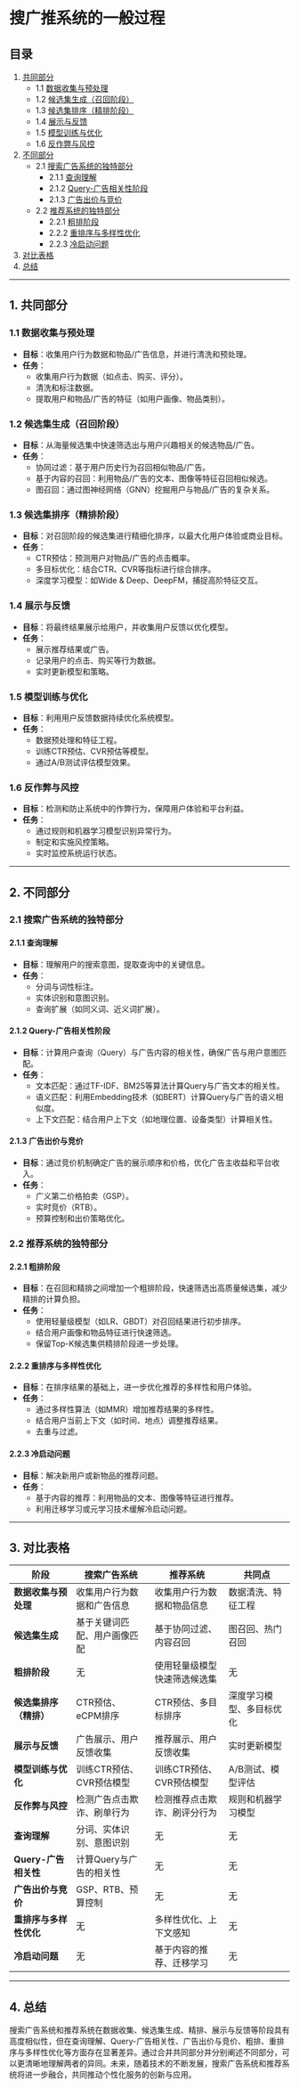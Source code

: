 # 搜广推系统的一般过程

## 目录
1. [共同部分](#共同部分)
   - 1.1 [数据收集与预处理](#数据收集与预处理)
   - 1.2 [候选集生成（召回阶段）](#候选集生成召回阶段)
   - 1.3 [候选集排序（精排阶段）](#候选集排序精排阶段)
   - 1.4 [展示与反馈](#展示与反馈)
   - 1.5 [模型训练与优化](#模型训练与优化)
   - 1.6 [反作弊与风控](#反作弊与风控)
2. [不同部分](#不同部分)
   - 2.1 [搜索广告系统的独特部分](#搜索广告系统的独特部分)
     - 2.1.1 [查询理解](#查询理解)
     - 2.1.2 [Query-广告相关性阶段](#query-广告相关性阶段)
     - 2.1.3 [广告出价与竞价](#广告出价与竞价)
   - 2.2 [推荐系统的独特部分](#推荐系统的独特部分)
     - 2.2.1 [粗排阶段](#粗排阶段)
     - 2.2.2 [重排序与多样性优化](#重排序与多样性优化)
     - 2.2.3 [冷启动问题](#冷启动问题)
3. [对比表格](#对比表格)
4. [总结](#总结)

---

## 1. 共同部分

### 1.1 数据收集与预处理
- **目标**：收集用户行为数据和物品/广告信息，并进行清洗和预处理。
- **任务**：
  - 收集用户行为数据（如点击、购买、评分）。
  - 清洗和标注数据。
  - 提取用户和物品/广告的特征（如用户画像、物品类别）。

### 1.2 候选集生成（召回阶段）
- **目标**：从海量候选集中快速筛选出与用户兴趣相关的候选物品/广告。
- **任务**：
  - 协同过滤：基于用户历史行为召回相似物品/广告。
  - 基于内容的召回：利用物品/广告的文本、图像等特征召回相似候选。
  - 图召回：通过图神经网络（GNN）挖掘用户与物品/广告的复杂关系。

### 1.3 候选集排序（精排阶段）
- **目标**：对召回阶段的候选集进行精细化排序，以最大化用户体验或商业目标。
- **任务**：
  - CTR预估：预测用户对物品/广告的点击概率。
  - 多目标优化：结合CTR、CVR等指标进行综合排序。
  - 深度学习模型：如Wide & Deep、DeepFM，捕捉高阶特征交互。

### 1.4 展示与反馈
- **目标**：将最终结果展示给用户，并收集用户反馈以优化模型。
- **任务**：
  - 展示推荐结果或广告。
  - 记录用户的点击、购买等行为数据。
  - 实时更新模型和策略。

### 1.5 模型训练与优化
- **目标**：利用用户反馈数据持续优化系统模型。
- **任务**：
  - 数据预处理和特征工程。
  - 训练CTR预估、CVR预估等模型。
  - 通过A/B测试评估模型效果。

### 1.6 反作弊与风控
- **目标**：检测和防止系统中的作弊行为，保障用户体验和平台利益。
- **任务**：
  - 通过规则和机器学习模型识别异常行为。
  - 制定和实施风控策略。
  - 实时监控系统运行状态。

---

## 2. 不同部分

### 2.1 搜索广告系统的独特部分

#### 2.1.1 查询理解
- **目标**：理解用户的搜索意图，提取查询中的关键信息。
- **任务**：
  - 分词与词性标注。
  - 实体识别和意图识别。
  - 查询扩展（如同义词、近义词扩展）。

#### 2.1.2 Query-广告相关性阶段
- **目标**：计算用户查询（Query）与广告内容的相关性，确保广告与用户意图匹配。
- **任务**：
  - 文本匹配：通过TF-IDF、BM25等算法计算Query与广告文本的相关性。
  - 语义匹配：利用Embedding技术（如BERT）计算Query与广告的语义相似度。
  - 上下文匹配：结合用户上下文（如地理位置、设备类型）计算相关性。

#### 2.1.3 广告出价与竞价
- **目标**：通过竞价机制确定广告的展示顺序和价格，优化广告主收益和平台收入。
- **任务**：
  - 广义第二价格拍卖（GSP）。
  - 实时竞价（RTB）。
  - 预算控制和出价策略优化。

### 2.2 推荐系统的独特部分

#### 2.2.1 粗排阶段
- **目标**：在召回和精排之间增加一个粗排阶段，快速筛选出高质量候选集，减少精排的计算负担。
- **任务**：
  - 使用轻量级模型（如LR、GBDT）对召回结果进行初步排序。
  - 结合用户画像和物品特征进行快速筛选。
  - 保留Top-K候选集供精排阶段进一步处理。

#### 2.2.2 重排序与多样性优化
- **目标**：在排序结果的基础上，进一步优化推荐的多样性和用户体验。
- **任务**：
  - 通过多样性算法（如MMR）增加推荐结果的多样性。
  - 结合用户当前上下文（如时间、地点）调整推荐结果。
  - 去重与过滤。

#### 2.2.3 冷启动问题
- **目标**：解决新用户或新物品的推荐问题。
- **任务**：
  - 基于内容的推荐：利用物品的文本、图像等特征进行推荐。
  - 利用迁移学习或元学习技术缓解冷启动问题。

---

## 3. 对比表格

| **阶段**               | **搜索广告系统**                          | **推荐系统**                          | **共同点**                          |
|------------------------|------------------------------------------|--------------------------------------|------------------------------------|
| **数据收集与预处理**   | 收集用户行为数据和广告信息                | 收集用户行为数据和物品信息            | 数据清洗、特征工程                 |
| **候选集生成**         | 基于关键词匹配、用户画像匹配              | 基于协同过滤、内容召回                | 图召回、热门召回                   |
| **粗排阶段**           | 无                                       | 使用轻量级模型快速筛选候选集          | 无                                 |
| **候选集排序（精排）** | CTR预估、eCPM排序                        | CTR预估、多目标排序                   | 深度学习模型、多目标优化           |
| **展示与反馈**         | 广告展示、用户反馈收集                    | 推荐展示、用户反馈收集                | 实时更新模型                       |
| **模型训练与优化**     | 训练CTR预估、CVR预估模型                  | 训练CTR预估、CVR预估模型              | A/B测试、模型评估                  |
| **反作弊与风控**       | 检测广告点击欺诈、刷单行为                | 检测推荐点击欺诈、刷评分行为          | 规则和机器学习模型                 |
| **查询理解**           | 分词、实体识别、意图识别                  | 无                                   | 无                                 |
| **Query-广告相关性**   | 计算Query与广告的相关性                   | 无                                   | 无                                 |
| **广告出价与竞价**     | GSP、RTB、预算控制                        | 无                                   | 无                                 |
| **重排序与多样性优化** | 无                                       | 多样性优化、上下文感知                | 无                                 |
| **冷启动问题**         | 无                                       | 基于内容的推荐、迁移学习              | 无                                 |

---

## 4. 总结

搜索广告系统和推荐系统在数据收集、候选集生成、精排、展示与反馈等阶段具有高度相似性，但在查询理解、Query-广告相关性、广告出价与竞价、粗排、重排序与多样性优化等方面存在显著差异。通过合并共同部分并分别阐述不同部分，可以更清晰地理解两者的异同。未来，随着技术的不断发展，搜索广告系统和推荐系统将进一步融合，共同推动个性化服务的创新与应用。
